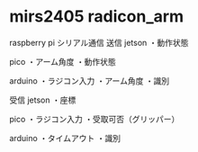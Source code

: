 # mirs2405 radicon_arm

raspberry pi シリアル通信
送信
jetson
・動作状態

pico
・アーム角度
・動作状態

arduino
・ラジコン入力
・アーム角度
・識別

受信
jetson
・座標

pico
・ラジコン入力
・受取可否（グリッパー）

arduino
・タイムアウト
・識別
